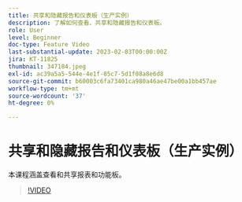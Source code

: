 ```yaml
---
title: 共享和隐藏报告和仪表板（生产实例）
description: 了解如何查看、共享和隐藏报告和仪表板。
role: User
level: Beginner
doc-type: Feature Video
last-substantial-update: 2023-02-03T00:00:00Z
jira: KT-11825
thumbnail: 347184.jpeg
exl-id: ac39a5a5-544e-4e1f-85c7-5d1f08a8e6d8
source-git-commit: b60003c6fa73401ca980a46ae47be00a1bb457ae
workflow-type: tm+mt
source-wordcount: '37'
ht-degree: 0%

---
```


# 共享和隐藏报告和仪表板（生产实例）

本课程涵盖查看和共享报表和功能板。

>[!VIDEO](https://video.tv.adobe.com/v/347184/?quality=12&learn=on)

